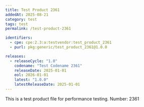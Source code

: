 ```yaml
---
title: Test Product 2361
addedAt: 2025-08-21
category: test
tags: test
permalink: /test-product-2361

identifiers:
  - cpe: cpe:2.3:a:testvendor:test_product_2361
  - purl: pkg:generic/test_product_2361@1.0.0

releases:
  - releaseCycle: "1.0"
    codename: "Test Codename 2361"
    releaseDate: 2025-01-01
    eol: 2026-01-01
    latest: "1.0.0"
    latestReleaseDate: 2025-01-01
---
```


This is a test product file for performance testing. Number: 2361
